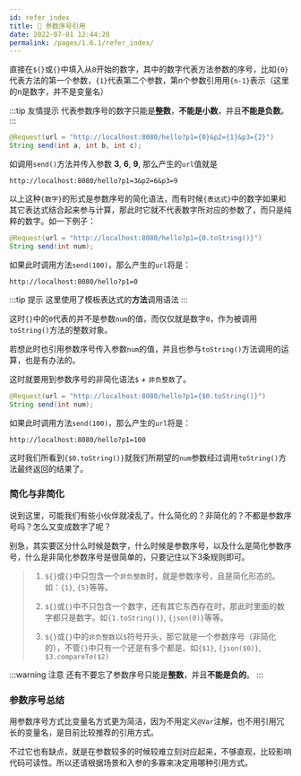 ```yaml
---
id: refer_index
title: 🥗 参数序号引用
date: 2022-07-01 12:44:20
permalink: /pages/1.6.1/refer_index/
---
```


直接在`${}`或`{}`中填入从`0`开始的数字，其中的数字代表方法参数的序号，比如`{0}`代表方法的第一个参数，`{1}`代表第二个参数，第n个参数引用用`{n-1}`表示（这里的n是数字，并不是变量名）

:::tip 友情提示
代表参数序号的数字只能是<b>整数</b>，<b>不能是小数</b>，并且<b>不能是负数</b>。
:::

```java
@Request(url = "http://localhost:8080/hello?p1={0}&p2={1}&p3={2}")
String send(int a, int b, int c);
```

如调用`send()`方法并传入参数 <b>3</b>, <b>6</b>, <b>9</b>, 那么产生的`url`值就是

    http://localhost:8080/hello?p1=3&p2=6&p3=9

以上这种`{数字}`的形式是参数序号的简化语法，而有时候`{表达式}`中的数字如果和其它表达式结合起来参与计算，那此时它就不代表数字所对应的参数了，而只是纯粹的数字。如一下例子：

```java
@Request(url = "http://localhost:8080/hello?p1={0.toString()}")
String send(int num);
```

如果此时调用方法`send(100)`，那么产生的`url`将是：

    http://localhost:8080/hello?p1=0


:::tip 提示
 这里使用了模板表达式的<b>方法</b>调用语法
:::

这时`{}`中的`0`代表的并不是参数`num`的值，而仅仅就是数字`0`，作为被调用`toString()`方法的整数对象。

若想此时也引用参数序号传入参数`num`的值，并且也参与`toString()`方法调用的运算，也是有办法的。

这时就要用到参数序号的非简化语法`$` + `非负整数`了。

```java
@Request(url = "http://localhost:8080/hello?p1={$0.toString()}")
String send(int num);
```
如果此时调用方法`send(100)`，那么产生的`url`将是：

    http://localhost:8080/hello?p1=100

这时我们所看到`{$0.toString()}`就我们所期望的`num`参数经过调用`toString()`方法最终返回的结果了。

### 简化与非简化

说到这里，可能我们有些小伙伴就凌乱了。什么简化的？非简化的？不都是参数序号吗？怎么又变成数字了呢？

别急，其实要区分什么时候是数字，什么时候是参数序号，以及什么是简化参数序号，什么是非简化参数序号是很简单的，只要记住以下3条规则即可。

> 1. `${}`或`{}`中只包含一个`非负整数`时，就是参数序号，且是简化形态的。如：`{1}`, `{5}`等等。
> 
> 2. `${}`或`{}`中不只包含一个数字，还有其它东西存在时，那此时里面的数字都只是数字。如`{1.toString()}`, `{json(0)}`等等。
> 
> 3. `${}`或`{}`中的`非负整数`以`$`符号开头，那它就是一个参数序号（非简化的），不管`{}`中只有一个还是有多个都是。如`{$1}`, `{json($0)}`, `$3.compareTo($2)`

:::warning 注意
还有不要忘了参数序号只能是<b>整数</b>，并且<b>不能是负的</b>。
:::


### 参数序号总结

用参数序号方式比变量名方式更为简洁，因为不用定义`@Var`注解，也不用引用冗长的变量名，是目前比较推荐的引用方式。

不过它也有缺点，就是在参数较多的时候较难立刻对应起来，不够直观，比较影响代码可读性。所以还请根据场景和入参的多寡来决定用哪种引用方式。
